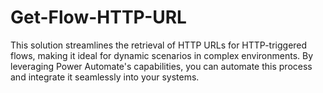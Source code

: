 # Get-Flow-HTTP-URL
This solution streamlines the retrieval of HTTP URLs for HTTP-triggered flows, making it ideal for dynamic scenarios in complex environments. By leveraging Power Automate's capabilities, you can automate this process and integrate it seamlessly into your systems.
